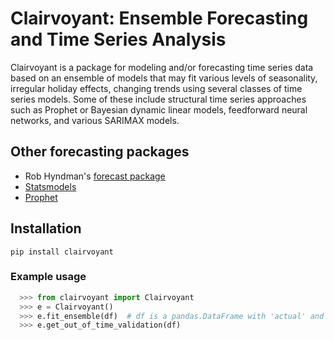 # Clairvoyant: Ensemble Forecasting and Time Series Analysis

Clairvoyant is a package for modeling and/or forecasting time series data based on an ensemble of models that may fit various levels of seasonality, irregular holiday effects, changing trends using several classes of time series models. Some of these include structural time series approaches such as Prophet or Bayesian dynamic linear models, feedforward neural networks, and various SARIMAX models.

## Other forecasting packages

- Rob Hyndman's [forecast package](http://robjhyndman.com/software/forecast/)
- [Statsmodels](http://statsmodels.sourceforge.net/)
- [Prophet](https://facebook.github.io/prophet/)

## Installation

```shell
pip install clairvoyant 
```

### Example usage

```python
  >>> from clairvoyant import Clairvoyant
  >>> e = Clairvoyant()
  >>> e.fit_ensemble(df)  # df is a pandas.DataFrame with 'actual' and 'dt' columns
  >>> e.get_out_of_time_validation(df)
  ```